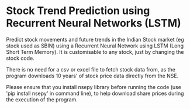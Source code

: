 # Stock Trend Prediction using Recurrent Neural Networks (LSTM)
Predict stock movements and future trends in the Indian Stock market (eg stock used as SBIN) using a Recurrent Neural Network using LSTM (Long Short Term Memory). It is customisable to any stock, just by changing the stock code.

There is no need for a csv or excel file to fetch stock data from, as the program downloads 10 years' of stock price data directly from the NSE.

Please ensure that you install nsepy library before running the code (use 'pip install nsepy' in command line), to help download share prices during the execution of the program.
